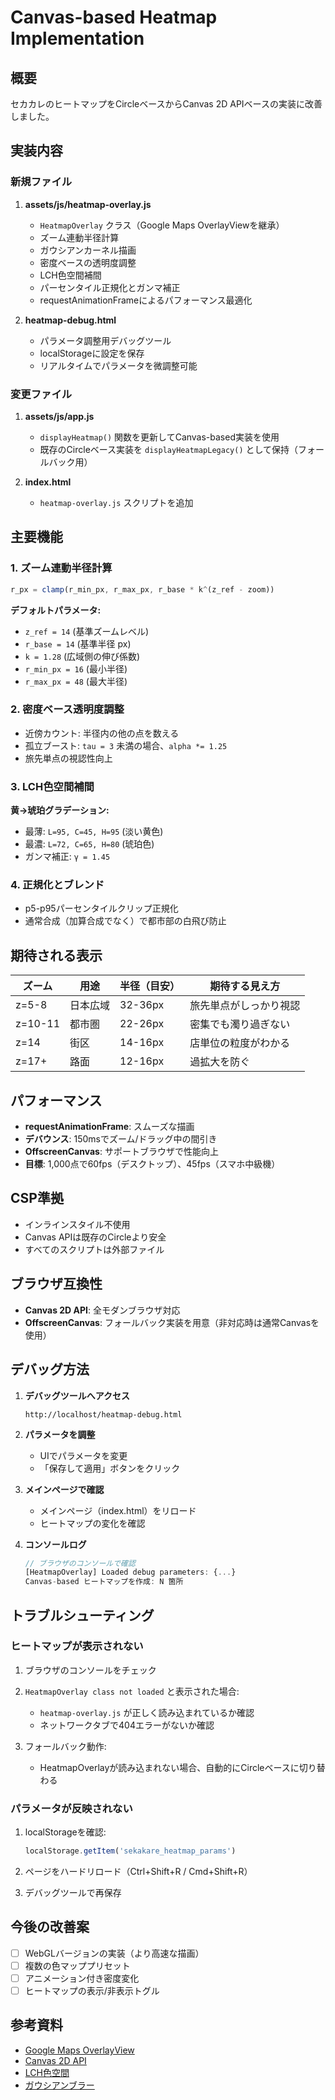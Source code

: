 # Canvas-based Heatmap Implementation

## 概要

セカカレのヒートマップをCircleベースからCanvas 2D APIベースの実装に改善しました。

## 実装内容

### 新規ファイル

1. **assets/js/heatmap-overlay.js**
   - `HeatmapOverlay` クラス（Google Maps OverlayViewを継承）
   - ズーム連動半径計算
   - ガウシアンカーネル描画
   - 密度ベースの透明度調整
   - LCH色空間補間
   - パーセンタイル正規化とガンマ補正
   - requestAnimationFrameによるパフォーマンス最適化

2. **heatmap-debug.html**
   - パラメータ調整用デバッグツール
   - localStorageに設定を保存
   - リアルタイムでパラメータを微調整可能

### 変更ファイル

1. **assets/js/app.js**
   - `displayHeatmap()` 関数を更新してCanvas-based実装を使用
   - 既存のCircleベース実装を `displayHeatmapLegacy()` として保持（フォールバック用）

2. **index.html**
   - `heatmap-overlay.js` スクリプトを追加

## 主要機能

### 1. ズーム連動半径計算

```javascript
r_px = clamp(r_min_px, r_max_px, r_base * k^(z_ref - zoom))
```

**デフォルトパラメータ:**
- `z_ref = 14` (基準ズームレベル)
- `r_base = 14` (基準半径 px)
- `k = 1.28` (広域側の伸び係数)
- `r_min_px = 16` (最小半径)
- `r_max_px = 48` (最大半径)

### 2. 密度ベース透明度調整

- 近傍カウント: 半径内の他の点を数える
- 孤立ブースト: `tau = 3` 未満の場合、`alpha *= 1.25`
- 旅先単点の視認性向上

### 3. LCH色空間補間

**黄→琥珀グラデーション:**
- 最薄: `L=95, C=45, H=95` (淡い黄色)
- 最濃: `L=72, C=65, H=80` (琥珀色)
- ガンマ補正: `γ = 1.45`

### 4. 正規化とブレンド

- p5-p95パーセンタイルクリップ正規化
- 通常合成（加算合成でなく）で都市部の白飛び防止

## 期待される表示

| ズーム | 用途 | 半径（目安） | 期待する見え方 |
|--------|------|--------------|----------------|
| z=5-8 | 日本広域 | 32-36px | 旅先単点がしっかり視認 |
| z=10-11 | 都市圏 | 22-26px | 密集でも濁り過ぎない |
| z=14 | 街区 | 14-16px | 店単位の粒度がわかる |
| z=17+ | 路面 | 12-16px | 過拡大を防ぐ |

## パフォーマンス

- **requestAnimationFrame**: スムーズな描画
- **デバウンス**: 150msでズーム/ドラッグ中の間引き
- **OffscreenCanvas**: サポートブラウザで性能向上
- **目標**: 1,000点で60fps（デスクトップ）、45fps（スマホ中級機）

## CSP準拠

- インラインスタイル不使用
- Canvas APIは既存のCircleより安全
- すべてのスクリプトは外部ファイル

## ブラウザ互換性

- **Canvas 2D API**: 全モダンブラウザ対応
- **OffscreenCanvas**: フォールバック実装を用意（非対応時は通常Canvasを使用）

## デバッグ方法

1. **デバッグツールへアクセス**
   ```
   http://localhost/heatmap-debug.html
   ```

2. **パラメータを調整**
   - UIでパラメータを変更
   - 「保存して適用」ボタンをクリック

3. **メインページで確認**
   - メインページ（index.html）をリロード
   - ヒートマップの変化を確認

4. **コンソールログ**
   ```javascript
   // ブラウザのコンソールで確認
   [HeatmapOverlay] Loaded debug parameters: {...}
   Canvas-based ヒートマップを作成: N 箇所
   ```

## トラブルシューティング

### ヒートマップが表示されない

1. ブラウザのコンソールをチェック
2. `HeatmapOverlay class not loaded` と表示された場合:
   - `heatmap-overlay.js` が正しく読み込まれているか確認
   - ネットワークタブで404エラーがないか確認

3. フォールバック動作:
   - HeatmapOverlayが読み込まれない場合、自動的にCircleベースに切り替わる

### パラメータが反映されない

1. localStorageを確認:
   ```javascript
   localStorage.getItem('sekakare_heatmap_params')
   ```

2. ページをハードリロード（Ctrl+Shift+R / Cmd+Shift+R）

3. デバッグツールで再保存

## 今後の改善案

- [ ] WebGLバージョンの実装（より高速な描画）
- [ ] 複数の色マッププリセット
- [ ] アニメーション付き密度変化
- [ ] ヒートマップの表示/非表示トグル

## 参考資料

- [Google Maps OverlayView](https://developers.google.com/maps/documentation/javascript/customoverlays)
- [Canvas 2D API](https://developer.mozilla.org/en-US/docs/Web/API/Canvas_API)
- [LCH色空間](https://lea.verou.me/2020/04/lch-colors-in-css-what-why-and-how/)
- [ガウシアンブラー](https://en.wikipedia.org/wiki/Gaussian_blur)
